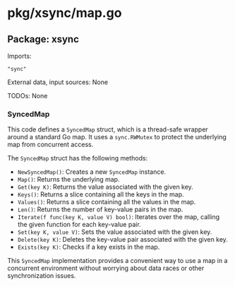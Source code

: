 # pkg/xsync/map.go  
## Package: xsync  
  
Imports:  
```  
"sync"  
```  
  
External data, input sources: None  
  
TODOs: None  
  
### SyncedMap  
  
This code defines a `SyncedMap` struct, which is a thread-safe wrapper around a standard Go map. It uses a `sync.RWMutex` to protect the underlying map from concurrent access.  
  
The `SyncedMap` struct has the following methods:  
  
- `NewSyncedMap()`: Creates a new `SyncedMap` instance.  
- `Map()`: Returns the underlying map.  
- `Get(key K)`: Returns the value associated with the given key.  
- `Keys()`: Returns a slice containing all the keys in the map.  
- `Values()`: Returns a slice containing all the values in the map.  
- `Len()`: Returns the number of key-value pairs in the map.  
- `Iterate(f func(key K, value V) bool)`: Iterates over the map, calling the given function for each key-value pair.  
- `Set(key K, value V)`: Sets the value associated with the given key.  
- `Delete(key K)`: Deletes the key-value pair associated with the given key.  
- `Exists(key K)`: Checks if a key exists in the map.  
  
This `SyncedMap` implementation provides a convenient way to use a map in a concurrent environment without worrying about data races or other synchronization issues.  
  
  
  
